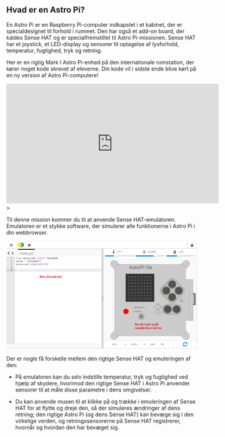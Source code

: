 ## Hvad er en Astro Pi?

En Astro Pi er en Raspberry Pi-computer indkapslet i et kabinet, der er specialdesignet til forhold i rummet. Den har også et add-on board, der kaldes Sense HAT og er specialfremstillet til Astro Pi-missionen. Sense HAT har et joystick, et LED-display og sensorer til optagelse af lysforhold, temperatur, fugtighed, tryk og retning.

Her er en rigtig Mark I Astro Pi-enhed på den internationale rumstation, der kører noget kode skrevet af eleverne. Din kode vil i sidste ende blive kørt på en ny version af Astro Pi-computere!


<iframe width="560" height="315" src="https://www.youtube.com/embed/4ykbAJeGPMM" frameborder="0" allow="accelerometer; autoplay; encrypted-media; gyroscope; picture-in-picture" allowfullscreen mark="crwd-mark"></iframe>>

Til denne mission kommer du til at anvende Sense HAT-emulatoren. Emulatoren er et stykke software, der simulerer alle funktionerne i Astro Pi i din webbrowser.

![A labelled screenshot of the Sense HAT emulator with the code window on the left and the emulator on the right.](images/sense-hat-emulator.png)

Der er nogle få forskelle mellem den rigtige Sense HAT og emuleringen af den:

- På emulatoren kan du selv indstille temperatur, tryk og fugtighed ved hjælp af skydere, hvorimod den rigtige Sense HAT i Astro Pi anvender sensorer til at måle disse parametre i dens omgivelser.

- Du kan anvende musen til at klikke på og trække i emuleringen af Sense HAT for at flytte og dreje den, så der simuleres ændringer af dens retning; den rigtige Astro Pi (og dens Sense HAT) kan bevæge sig i den virkelige verden, og retningssensorerne på Sense HAT registrerer, hvornår og hvordan den har bevæget sig.
